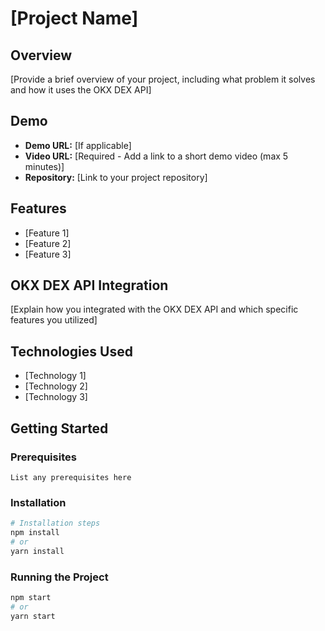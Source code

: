# [Project Name]

## Overview

[Provide a brief overview of your project, including what problem it solves and how it uses the OKX DEX API]

## Demo

- **Demo URL:** [If applicable]
- **Video URL:** [Required - Add a link to a short demo video (max 5 minutes)]
- **Repository:** [Link to your project repository]

## Features

- [Feature 1]
- [Feature 2]
- [Feature 3]

## OKX DEX API Integration

[Explain how you integrated with the OKX DEX API and which specific features you utilized]

## Technologies Used

- [Technology 1]
- [Technology 2]
- [Technology 3]


## Getting Started

### Prerequisites

```
List any prerequisites here
```

### Installation

```bash
# Installation steps
npm install
# or
yarn install
```

### Running the Project

```bash
npm start
# or
yarn start
```
